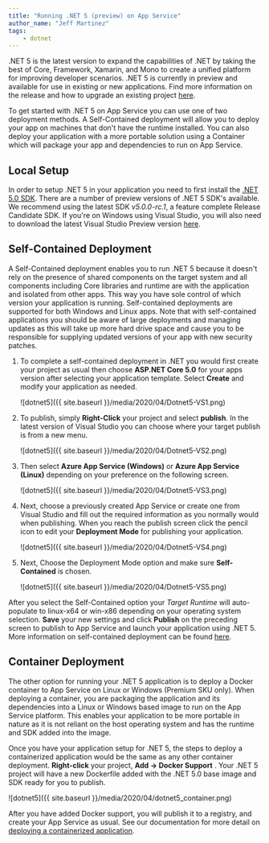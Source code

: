 ```yaml
---
title: "Running .NET 5 (preview) on App Service"
author_name: "Jeff Martinez"
tags:
    - dotnet
---
```


.NET 5 is the latest version to expand the capabilities of .NET by taking the best of Core, Framework, Xamarin, and Mono to create a unified platform for improving developer scenarios. .NET 5 is currently in preview and available for use in existing or new applications. Find more information on the release and how to upgrade an existing project [here](https://devblogs.microsoft.com/aspnet/asp-net-core-updates-in-net-5-preview-1).

To get started with .NET 5 on App Service you can use one of two deployment methods. A Self-Contained deployment will allow you to deploy your app on machines that don't have the runtime installed. You can also deploy your application with a more portable solution using a Container which will package your app and dependencies to run on App Service.

## Local Setup

In order to setup .NET 5 in your application you need to first install the [.NET 5.0 SDK](https://dotnet.microsoft.com/download/dotnet/5.0).  There are a number of preview versions of .NET 5 SDK's available.  We recommend using the latest SDK *v5.0.0-rc.1*, a feature complete Release Candidate SDK.   If you're on Windows using Visual Studio, you will also need to download the latest Visual Studio Preview version [here](https://visualstudio.microsoft.com/vs/preview/).

## Self-Contained Deployment

A Self-Contained deployment enables you to run .NET 5 because it doesn't rely on the presence of shared components on the target system and all components including Core libraries and runtime are with the application and isolated from other apps.  This way you have sole control of which version your application is running. Self-contained deployments are supported for both Windows and Linux apps. Note that with self-contained applications you should be aware of large deployments and managing updates as this will take up more hard drive space and cause you to be responsible for supplying updated versions of your app with new security patches.  

1. To complete a self-contained deployment in .NET you would first create your project as usual then choose **ASP.NET Core 5.0** for your apps version after selecting your application template. Select **Create** and modify your application as needed.  

    ![dotnet5]({{ site.baseurl }}/media/2020/04/Dotnet5-VS1.png)

1. To publish, simply **Right-Click** your project and select **publish**. In the latest version of Visual Studio you can choose where your target publish is from a new menu.

    ![dotnet5]({{ site.baseurl }}/media/2020/04/Dotnet5-VS2.png)

1. Then select **Azure App Service (Windows)** or **Azure App Service (Linux)** depending on your preference on the following screen.

    ![dotnet5]({{ site.baseurl }}/media/2020/04/Dotnet5-VS3.png)

1. Next, choose a previously created App Service or create one from Visual Studio and fill out the required information as you normally would when publishing. When you reach the publish screen click the pencil icon to edit your **Deployment Mode** for publishing your application.

    ![dotnet5]({{ site.baseurl }}/media/2020/04/Dotnet5-VS4.png)

1. Next, Choose the Deployment Mode option and make sure **Self-Contained** is chosen.

    ![dotnet5]({{ site.baseurl }}/media/2020/04/Dotnet5-VS5.png)

After you select the Self-Contained option your *Target Runtime* will auto-populate to linux-x64 or win-x86 depending on your operating system selection. **Save** your new settings and click **Publish** on the preceding screen to publish to App Service and launch your application using .NET 5. More information on self-contained deployment can be found [here](https://docs.microsoft.com/dotnet/core/deploying/).

## Container Deployment

The other option for running your .NET 5 application is to deploy a Docker container to App Service on Linux or Windows (Premium SKU only).  When deploying a container, you are packaging the application and its dependencies into a Linux or Windows based image to run on the App Service platform.  This enables your application to be more portable in nature as it is not reliant on the host operating system and has the runtime and SDK added into the image.  

Once you have your application setup for .NET 5, the steps to deploy a containerized application would be the same as any other container deployment.  **Right-click** your project, **Add -> Docker Support** .  Your .NET 5 project will have a new Dockerfile added with the .NET 5.0 base image and SDK ready for you to publish.

![dotnet5]({{ site.baseurl }}/media/2020/04/dotnet5_container.png)

After you have added Docker support, you will publish it to a registry, and create your App Service as usual. See our documentation for more detail on [deploying a containerized application](https://docs.microsoft.com/azure/app-service/app-service-web-get-started-windows-container).
